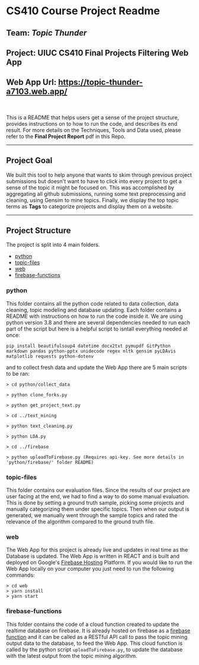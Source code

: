 # CS410 Course Project Readme

## Team: ***Topic Thunder***
## Project: UIUC CS410 Final Projects Filtering Web App

## Web App Url: https://topic-thunder-a7103.web.app/

<br>

This is a README that helps users get a sense of the project structure, provides instructions on to how to run the code, and describes its end result. For more details on the Techniques, Tools and Data used, please refer to the **Final Project Report** pdf in this Repo.

---

## Project Goal
We built this tool to help anyone that wants to skim through previous project submissions but doesn't want to have to click into every project to get a sense of the topic it might be focused on. This was accomplished by aggregating all github submissions, running some text preprocessing and cleaning, using Gensim to mine topics. Finally, we display the top topic terms as **Tags** to categorize projects and display them on a website.

---

## Project Structure
The project is split into 4 main folders.
- [python](#python)
- [topic-files](#topic-files)
- [web](#web)
- [firebase-functions](#firebase-functions)

### python
This folder contains all the python code related to data collection, data cleaning, topic modeling and database updating.
Each folder contains a README with instructions on how to run the code inside it.
We are using python version 3.8 and there are several dependencies needed to run each part of the script but here is a helpful script to isntall everything needed at once: 

`pip install beautifulsoup4 datetime docx2txt pymupdf GitPython markdown pandas python-pptx unidecode regex nltk gensim pyLDAvis matplotlib requests python-dotenv`

and to collect fresh data and update the Web App there are 5 main scripts to be ran:

```
> cd python/collect_data

> python clone_forks.py

> python get_project_text.py

> cd ../text_mining

> python text_cleaning.py

> python LDA.py

> cd ../firebase

> python uploadToFirebase.py (Requires api-key. See more details in 'python/firebase/' folder README)
```

### topic-files

This folder contains our evaluation files. Since the results of our project are user facing at the end, we had to find a way to do some manual evaluation. This is done by setting a ground truth sample, picking some projects and manually categorizing them under specific topics. Then when our output is generated, we manually went through the sample topics and rated the relevance of the algorithm compared to the ground truth file.

### web

The Web App for this project is already live and updates in real time as the Database is updated. The Web App is written in REACT and is built and deployed on Google's [Firebase Hosting](https://firebase.google.com/products/hosting) Platform. If you would like to run the Web App locally on your computer you just need to run the following commands:

```
> cd web
> yarn install
> yarn start
```

### firebase-functions

This folder contains the code of a cloud function created to update the realtime database on firebase. It is already hosted on firebase as a [firebase function](firebase-function) and it can be called as a RESTful API call to pass the topic mining output data to the database, to feed the Web App. This cloud function is called by the python script `uploadToFirebase.py`, to update the database with the latest output from the topic mining algorithm.
